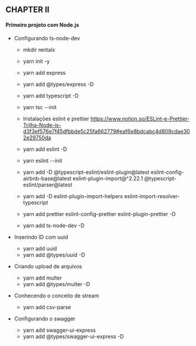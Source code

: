## CHAPTER II

#### Primeiro projeto com Node.js

- Configurando ts-node-dev
  - mkdir rentalx
  - yarn init -y
  - yarn add express
  - yarn add @types/express -D
  - yarn add typescript -D
  - yarn tsc --init

  - Instalações eslint e prettier https://www.notion.so/ESLint-e-Prettier-Trilha-Node-js-d3f3ef576e7f45dfbbde5c25fa662779#eaf6e8bdcabc4d809cdae302e29750da
  - yarn add eslint -D
  - yarn eslint --init
  - yarn add -D @typescript-eslint/eslint-plugin@latest eslint-config-airbnb-base@latest eslint-plugin-import@^2.22.1 @typescript-eslint/parser@latest
  - yarn add -D eslint-plugin-import-helpers eslint-import-resolver-typescript
  - yarn add prettier eslint-config-prettier eslint-plugin-prettier -D

  - yarn add ts-node-dev -D

- Inserindo ID com uuid
  - yarn add uuid
  - yarn add @types/uuid -D

- Criando upload de arquivos
  - yarn add multer
  - yarn add @types/multer -D

- Conhecendo o conceito de stream
  - yarn add csv-parse

- Configurando o swagger
  - yarn add swagger-ui-express
  - yarn add @types/swagger-ui-express -D
